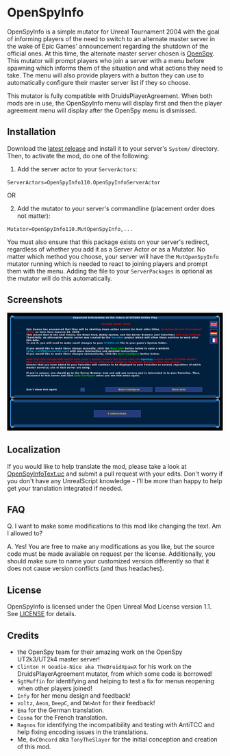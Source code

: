 OpenSpyInfo
===========
OpenSpyInfo is a simple mutator for Unreal Tournament 2004 with the goal of informing players of the need to switch to an alternate master server in the wake of Epic Games' announcement regarding the shutdown of the official ones.
At this time, the alternate master server chosen is [OpenSpy](https://github.com/chc/openspy-core-v2).
This mutator will prompt players who join a server with a menu before spawning which informs them of the situation and what actions they need to take.
The menu will also provide players with a button they can use to automatically configure their master server list if they so choose.

This mutator is fully compatible with DruidsPlayerAgreement. When both mods are in use, the OpenSpyInfo menu will display first and then the player agreement menu will display after the OpenSpy menu is dismissed.

Installation
------------
Download the [latest release](https://github.com/0xC0ncord/OpenSpyInfo/releases/latest) and install it to your server's `System/` directory. Then, to activate the mod, do one of the following:
1. Add the server actor to your `ServerActors`:
```
ServerActors=OpenSpyInfo110.OpenSpyInfoServerActor
```
OR

2. Add the mutator to your server's commandline (placement order does not matter):
```
Mutator=OpenSpyInfo110.MutOpenSpyInfo,...
```
You must also ensure that this package exists on your server's redirect, regardless of whether you add it as a Server Actor or as a Mutator.
No matter which method you choose, your server will have the `MutOpenSpyInfo` mutator running which is needed to react to joining players and prompt them with the menu.
Adding the file to your `ServerPackages` is optional as the mutator will do this automatically.

Screenshots
-----------
![Screenshot of the OpenSpy Info message window](Screenshots/preview.png)

Localization
------------
If you would like to help translate the mod, please take a look at [OpenSpyInfoText.uc](Classes/OpenSpyInfoText.uc) and submit a pull request with your edits. Don't worry if you don't have any UnrealScript knowledge - I'll be more than happy to help get your translation integrated if needed.

FAQ
---
Q. I want to make some modifications to this mod like changing the text. Am I allowed to?

A. Yes! You are free to make any modifications as you like, but the source code must be made available on request per the license. Additionally, you should make sure to name your customized version differently so that it does not cause version conflicts (and thus headaches).

License
-------
OpenSpyInfo is licensed under the Open Unreal Mod License version 1.1. See [LICENSE](LICENSE) for details.

Credits
-------
- the OpenSpy team for their amazing work on the OpenSpy UT2k3/UT2k4 master server!
- `Clinton H Goudie-Nice aka TheDruidXpawX` for his work on the DruidsPlayerAgreement mutator, from which some code is borrowed!
- `SgtMuffin` for identifying and helping to test a fix for menus reopening when other players joined!
- `Infy` for her menu design and feedback!
- `voltz`, `Aeon`, `DeepC`, and `DW>Ant` for their feedback!
- `Ema` for the German translation.
- `Cosma` for the French translation.
- `Ragnos` for identifying the incompatibility and testing with AntiTCC and help fixing encoding issues in the translations.
- Me, `0xC0ncord` aka `TonyTheSlayer` for the initial conception and creation of this mod.
